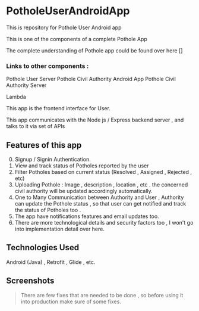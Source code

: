 # PotholeUserAndroidApp
This is repository for Pothole User Android app

This is one of the components of a complete Pothole App 

The complete understanding of Pothole app could be found over here []

### Links to other components : 

Pothole User Server 
Pothole Civil Authority Android App 
Pothole Civil Authority Server

Lambda 

This app is the frontend interface for User.

This app communicates with the Node js / Express backend server , and talks to it via set of APIs 


## Features of this app
0) Signup / Signin Authentication.
1) View and track status of Potholes reported by the user
2) Filter Potholes based on current status  (Resolved , Assigned  , Rejected , etc)
3) Uploading Pothole : Image , description , location , etc . the concerned civil authority will be updated accordingly automatically.
4) One to Many Communication between Authority and User , Authority can update the Pothole status , so that user can get notified and track the status of Potholes too .
5) The app have notifications features and email updates too.
6) There are more technological details and security factors too , I won't go into implementation detail over here.

## Technologies Used

Android (Java) , Retrofit , Glide , etc.

## Screenshots


> There are few fixes that are needed to be done , so before using it into production make sure of some fixes.
